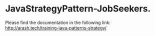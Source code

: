 # JavaStrategyPattern-JobSeekers.
Please find the documentation in the following link:
http://arash.tech/training-java-patterns-strategy/
